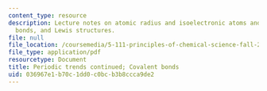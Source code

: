 ```yaml
---
content_type: resource
description: Lecture notes on atomic radius and isoelectronic atoms and ions, covalent
  bonds, and Lewis structures.
file: null
file_location: /coursemedia/5-111-principles-of-chemical-science-fall-2008/036967e1b70c1dd0c0bcb3b8ccca9de2_lecnotes10.pdf
file_type: application/pdf
resourcetype: Document
title: Periodic trends continued; Covalent bonds
uid: 036967e1-b70c-1dd0-c0bc-b3b8ccca9de2
---
```

